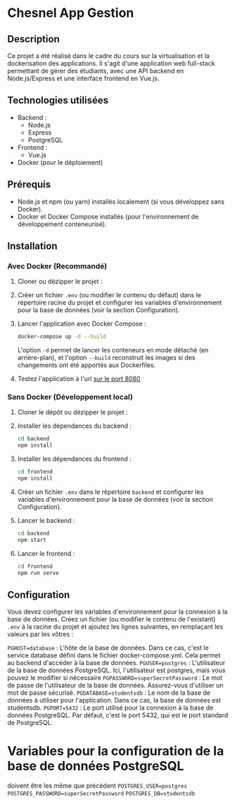 # Chesnel App Gestion

## Description

Ce projet a été réalisé dans le cadre du cours sur la virtualisation et la dockerisation des applications. Il s'agit d'une application web full-stack permettant de gérer des étudiants, avec une API backend en Node.js/Express et une interface frontend en Vue.js.

## Technologies utilisées

*   Backend :
    *   Node.js
    *   Express
    *   PostgreSQL
*   Frontend :
    *   Vue.js
*   Docker (pour le déploiement)

## Prérequis

*   Node.js et npm (ou yarn) installés localement (si vous développez sans Docker).
*   Docker et Docker Compose installés (pour l'environnement de développement conteneurisé).

## Installation

### Avec Docker (Recommandé)

1.  Cloner ou dézipper le projet :

2.  Créer un fichier `.env` (ou modifier le contenu du défaut) dans le répertoire racine du projet et configurer les variables d'environnement pour la base de données (voir la section Configuration).

3.  Lancer l'application avec Docker Compose :

    ```bash
    docker-compose up -d --build
    ```
    L'option `-d` permet de lancer les conteneurs en mode détaché (en arrière-plan), et l'option `--build` reconstruit les images si des changements ont été apportés aux Dockerfiles.
    
4. Testez l'application à l'url [sur le port 8080](http://localhost:8080/)

### Sans Docker (Développement local)

1.  Cloner le dépôt ou dézipper le projet :

2.  Installer les dépendances du backend :

    ```bash
    cd backend
    npm install
    ```

3.  Installer les dépendances du frontend :

    ```bash
    cd frontend
    npm install
    ```

4.  Créer un fichier `.env` dans le répertoire `backend` et configurer les variables d'environnement pour la base de données (voir la section Configuration).

5.  Lancer le backend :

    ```bash
    cd backend
    npm start
    ```

6.  Lancer le frontend :

    ```bash
    cd frontend
    npm run serve
    ```

## Configuration

Vous devez configurer les variables d'environnement pour la connexion à la base de données. Créez un fichier (ou modifier le contenu de l'existant) `.env` à la racine du projet et ajoutez les lignes suivantes, en remplaçant les valeurs par les vôtres :

`PGHOST=database` : L'hôte de la base de données. Dans ce cas, c'est le service database défini dans le fichier docker-compose.yml. Cela permet au backend d'accéder à la base de données.
`PGUSER=postgres` : L'utilisateur de la base de données PostgreSQL. Ici, l'utilisateur est postgres, mais vous pouvez le modifier si nécessaire
`PGPASSWORD=superSecretPassword` : Le mot de passe de l'utilisateur de la base de données. Assurez-vous d'utiliser un mot de passe sécurisé.
`PGDATABASE=studentsdb` : Le nom de la base de données à utiliser pour l'application. Dans ce cas, la base de données est studentsdb.
`PGPORT=5432` : Le port utilisé pour la connexion à la base de données PostgreSQL. Par défaut, c'est le port 5432, qui est le port standard de PostgreSQL.

# Variables pour la configuration de la base de données PostgreSQL
doivent être les même que précédent
`POSTGRES_USER=postgres` 
`POSTGRES_PASSWORD=superSecretPassword`
`POSTGRES_DB=studentsdb`